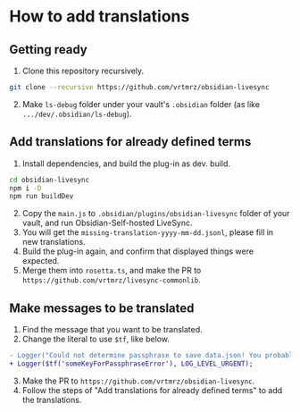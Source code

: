 # How to add translations

## Getting ready

1. Clone this repository recursively.
```sh
git clone --recursive https://github.com/vrtmrz/obsidian-livesync
```
2. Make `ls-debug` folder under your vault's `.obsidian` folder (as like `.../dev/.obsidian/ls-debug`).

## Add translations for already defined terms

1. Install dependencies, and build the plug-in as dev. build.
```sh
cd obsidian-livesync
npm i -D
npm run buildDev
```

2. Copy the `main.js` to `.obsidian/plugins/obsidian-livesync` folder of your vault, and run Obsidian-Self-hosted LiveSync.
3. You will get the `missing-translation-yyyy-mm-dd.jsonl`, please fill in new translations.
4. Build the plug-in again, and confirm that displayed things were expected.
5. Merge them into `rosetta.ts`, and make the PR to `https://github.com/vrtmrz/livesync-commonlib`.

## Make messages to be translated

1. Find the message that you want to be translated.
2. Change the literal to use `$tf`, like below.
```diff
- Logger("Could not determine passphrase to save data.json! You probably make the configuration sure again!", LOG_LEVEL_URGENT);
+ Logger($tf('someKeyForPassphraseError'), LOG_LEVEL_URGENT);
```
3. Make the PR to `https://github.com/vrtmrz/obsidian-livesync`.
4. Follow the steps of "Add translations for already defined terms" to add the translations.